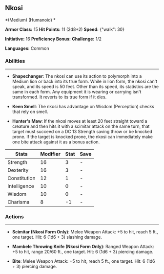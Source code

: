 ## Nkosi
*(Medium) (Humanoid) *

**Armor Class:** 15
**Hit Points:** 11 (2d8+2)
**Speed:** {"walk": 30}

**Initiative:** 16
**Proficiency Bonus:**
**Challenge:** 1/2

**Languages:** Common

### Abilities
 --- 
- **Shapechanger**: The nkosi can use its action to polymorph into a Medium lion or back into its true form. While in lion form, the nkosi can't speak, and its speed is 50 feet. Other than its speed, its statistics are the same in each form. Any equipment it is wearing or carrying isn't transformed. It reverts to its true form if it dies.

- **Keen Smell**: The nkosi has advantage on Wisdom (Perception) checks that rely on smell.

- **Hunter's Maw**: If the nkosi moves at least 20 feet straight toward a creature and then hits it with a scimitar attack on the same turn, that target must succeed on a DC 13 Strength saving throw or be knocked prone. If the target is knocked prone, the nkosi can immediately make one bite attack against it as a bonus action.



| Stats | Modifier | Stat | Save
| ---- | ---- | ---- | ---- |
| Strength | 16 | 3 | - |
| Dexterity | 16 | 3 | - |
| Constitution | 12 | 1 | - |
| Intelligence | 10 | 0 | - |
| Wisdom | 10 | 0 | - |
| Charisma | 8 | -1 | - |

### Actions
 --- 
- **Scimitar (Nkosi Form Only)**: Melee Weapon Attack: +5 to hit, reach 5 ft., one target. Hit: 6 (1d6 + 3) slashing damage.

- **Mambele Throwing Knife (Nkosi Form Only)**: Ranged Weapon Attack: +5 to hit, range 20/60 ft., one target. Hit: 6 (1d6 + 3) piercing damage.

- **Bite**: Melee Weapon Attack: +5 to hit, reach 5 ft., one target. Hit: 6 (1d6 + 3) piercing damage.

